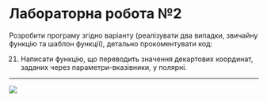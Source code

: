 # Лабораторна робота №2

Розробити програму згідно варіанту (реалізувати два випадки, звичайну
функцію та шаблон функції), детально прокоментувати код:

21. Написати функцію, що переводить значення декартових координат,
заданих через параметри-вказівники, у полярні.

---

![](https://github.com/vldx4k/SPP_Lab1/blob/main/Lab2/memes/light.gif)
